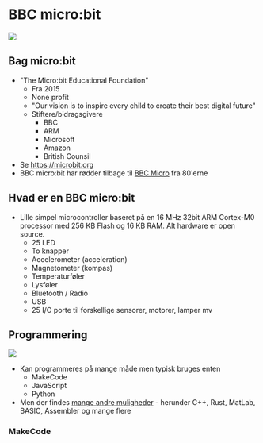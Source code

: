 # BBC micro:bit

![](https://microbit.org/images/microbit-hardware-access.jpg)

## Bag micro:bit

- "The Micro:bit Educational Foundation"
  - Fra 2015
  - None profit
  - "Our vision is to inspire every child to create their best digital future"
  - Stiftere/bidragsgivere
    - BBC
    - ARM
    - Microsoft
    - Amazon
    - British Counsil
- Se https://microbit.org
- BBC micro:bit har rødder tilbage til [BBC Micro](https://en.wikipedia.org/wiki/BBC_Micro) fra 80'erne 

## Hvad er en BBC micro:bit

- Lille simpel microcontroller baseret på en 16 MHz 32bit ARM Cortex-M0 processor med 256 KB Flash og 16 KB RAM. Alt hardware er open source.
  - 25 LED
  - To knapper
  - Accelerometer (acceleration)
  - Magnetometer (kompas)
  - Temperaturføler
  - Lysføler
  - Bluetooth / Radio
  - USB
  - 25 I/O porte til forskellige sensorer, motorer, lamper mv
    
## Programmering

![](https://microbit.org/images/both-editors.png)

- Kan programmeres på mange måde men typisk bruges enten 
  - MakeCode  
  - JavaScript
  - Python
- Men der findes [mange andre muligheder](https://en.wikipedia.org/wiki/Micro_Bit#Software) - herunder C++, Rust, MatLab, BASIC, Assembler og mange flere

### MakeCode


